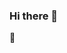 ### Hi there 👋
🏡
<!--
**pnw414942/pnw414942** is a ✨ _special_ ✨ repository because its `README.md` (this file) appears on your GitHub profile.
U+1F3D7
Here are some ideas to get you started:

- 🔭 I’m currently working on ...
- 🌱 I’m currently learning ...
- 👯 I’m looking to collaborate on ...
- 🤔 I’m looking for help with ...
- 💬 Ask me about ...
- 📫 How to reach me: ...
- 😄 Pronouns: ...
- ⚡ Fun fact: ...
-->

